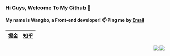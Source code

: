 ### Hi Guys, Welcome To My Github 👋

#### My name is Wangbo, a Front-end developer!    📫 Ping me by [Email](mailto:bo.wang1016@outlook.com)

|  [掘金](https://juejin.im/user/59700b486fb9a06bb0196169) | [知乎](https://www.zhihu.com/people/ke-chen-6-83)  |
|  ---- | ----  |

<img align="right" src="https://github-readme-stats.vercel.app/api?username=BoWang816&show_icons=true&title_color=46BAEB&icon_color=46BAEB" />

<img align="right" src="https://github-readme-stats.vercel.app/api/top-langs/?username=BoWang816&layout=compact&show_owner=true" />

